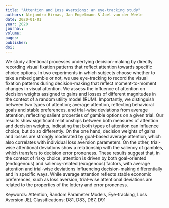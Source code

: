 ```yaml
---
title: "Attention and Loss Aversions: an eye-tracking study"
authors: Alejandro Hirmas, Jan Engelmann & Joel van der Weele
date: 2020-01-01
year: 2020
journal: 
volume: 
pages: 
publisher: 
doi: 
---
```


We study attentional processes underlying decision-making by directly recording visual fixation patterns that reflect attention towards specific choice options. In two experiments in which subjects choose whether to take a mixed gamble or not, we use eye-tracking to record the visual fixation patterns during decision-making that reflect moment-to-moment changes in visual attention. We assess the influence of attention on decision weights assigned to gains and losses of different magnitudes in the context of a random utility model (RUM). Importantly, we distinguish between two types of attention; average attention, reflecting behavioral goals and stable preferences, and trial-wise deviations from average attention, reflecting salient properties of gamble options on a given trial. Our results show significant relationships between both measures of attention and decision weights, indicating that both types of attention can influence choice, but do so differently. On the one hand, decision weights of gains and losses are strongly moderated by goal-based average attention, which also correlates with individual loss aversion parameters. On the other, trial-wise attentional deviations show a relationship with the saliency of gambles, which transfers to decision error proneness. These results suggest that, in the context of risky choice, attention is driven by both goal-oriented  (endogenous) and saliency-related (exogenous) factors, with average attention and trial-wise deviations influencing decision-making differentially and in specific ways. While average attention reflects stable economic preferences, such as loss aversion, trial-wise attentional deviations are related to the properties of the lottery and error proneness.

Keywords: Attention, Random Parameter Models, Eye-tracking, Loss Aversion
JEL Classifications: D81, D83, D87, D91